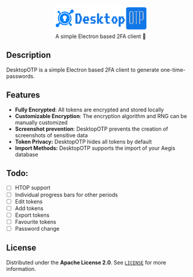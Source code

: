 <p align="center">
    <img src="https://raw.githubusercontent.com/DerEingerostete/DesktopOTP/master/src/assets/img/logo.png" alt="DesktopOTP">
    <br>
    A simple Electron based 2FA client 🔐
</p>

## Description
DesktopOTP is a simple Electron based 2FA client to generate one-time-passwords.

## Features
 - **Fully Encrypted**: All tokens are encrypted and stored locally
 - **Customizable Encryption**: The encryption algorithm and RNG can be manually customized
 - **Screenshot prevention**: DesktopOTP prevents the creation of screenshots of sensitive data
 - **Token Privacy:** DesktopOTP hides all tokens by default
 - **Import Methods:** DesktopOTP supports the import of your Aegis database

## Todo:
- [ ] HTOP support
- [ ] Individual progress bars for other periods
- [ ] Edit tokens
- [ ] Add tokens
- [ ] Export tokens
- [ ] Favourite tokens
- [ ] Password change

## License
Distributed under the **Apache License 2.0**. See [`LICENSE`](/LICENSE) for more information.